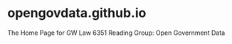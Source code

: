 opengovdata.github.io
=====================

The Home Page for GW Law 6351 Reading Group: Open Government Data
